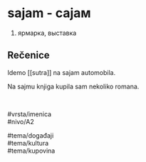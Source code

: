 # sajam - сајам

1. ярмарка, выставка

## Rečenice

Idemo [[sutra]] na sajam automobila.

Na sajmu knjiga kupila sam nekoliko romana.

<br>

#vrsta/imenica  
#nivo/A2  

#tema/događaji  
#tema/kultura  
#tema/kupovina
